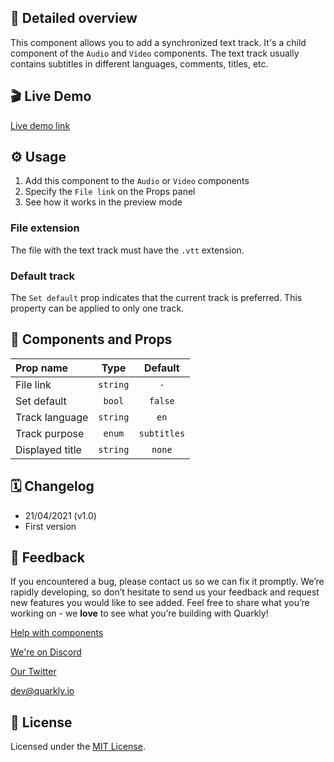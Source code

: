 ## 📖 Detailed overview

This component allows you to add a synchronized text track. It's a child component of the `Audio` and `Video` components. The text track usually contains subtitles in different languages, comments, titles, etc.

## 🎬 Live Demo

[Live demo link](https://quarkly-catalog.netlify.app/video/)

## ⚙️ Usage

1.  Add this component to the `Audio` or `Video` components
2.  Specify the `File link` on the Props panel
3.  See how it works in the preview mode

### File extension

The file with the text track must have the `.vtt` extension.

### Default track

The `Set default` prop indicates that the current track is preferred. This property can be applied to only one track.

## 🧩 Components and Props

| Prop name       |   Type   |   Default   |
| :-------------- | :------: | :---------: |
| File link       | `string` |     `-`     |
| Set default     |  `bool`  |   `false`   |
| Track language  | `string` |    `en`     |
| Track purpose   |  `enum`  | `subtitles` |
| Displayed title | `string` |   `none`    |

## 🗓 Changelog

-   21/04/2021 (v1.0)
-   First version

## 📮 Feedback

If you encountered a bug, please contact us so we can fix it promptly. We’re rapidly developing, so don’t hesitate to send us your feedback and request new features you would like to see added. Feel free to share what you’re working on - we **love** to see what you’re building with Quarkly!

[Help with components](https://community.quarkly.io/c/requests/11)

[We're on Discord](https://discord.gg/f9KhSMGX)

[Our Twitter](https://twitter.com/quarklyapp)

[dev@quarkly.io](mailto:dev@quarkly.io)

## 📝 License

Licensed under the [MIT License](./LICENSE).
